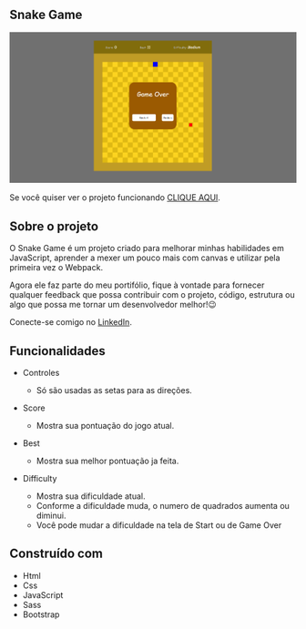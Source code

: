 ## Snake Game

<img href="" />![Preview-Screens](./src/assets/images/page.PNG)

Se você quiser ver o projeto funcionando [CLIQUE AQUI](https://caiofaraleski.github.io/SnakeGame/).

## Sobre o projeto

O Snake Game é um projeto criado para melhorar minhas habilidades em JavaScript, aprender a mexer um pouco mais com canvas e utilizar pela primeira vez o Webpack.

Agora ele faz parte do meu portifólio, fique à vontade para fornecer qualquer feedback que possa contribuir com o projeto, código, estrutura ou algo que possa me tornar um desenvolvedor melhor!😉

Conecte-se comigo no [LinkedIn](https://www.linkedin.com/in/caio-faraleski/).

## Funcionalidades

- Controles
    - Só são usadas as setas para as direções.

- Score
    - Mostra sua pontuação do jogo atual.

- Best
    - Mostra sua melhor pontuação ja feita.

- Difficulty
    - Mostra sua dificuldade atual.
    - Conforme a dificuldade muda, o numero de quadrados aumenta ou diminui.
    - Você pode mudar a dificuldade na tela de Start ou de Game Over

## Construído com 

- Html
- Css
- JavaScript
- Sass
- Bootstrap